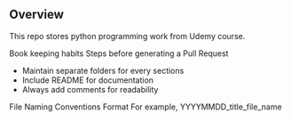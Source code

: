 ## Overview

This repo stores python programming work from Udemy course. 

Book keeping habits Steps before generating a Pull Request 

- Maintain separate folders for every sections
- Include README for documentation
- Always add comments for readability

File Naming Conventions Format
For example, YYYYMMDD_title_file_name
